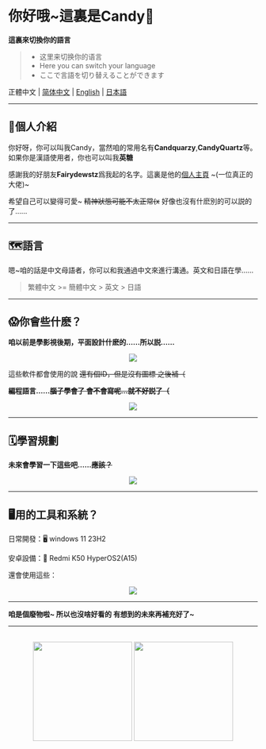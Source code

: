 # 你好哦~這裏是Candy🍥

**這裏來切換你的語言**

> - 这里来切换你的语言
> - Here you can switch your language
> - ここで言語を切り替えることができます

正體中文 | [简体中文](./README_ZH.md) | [English](./README_EN.md) | [日本語](./README_JP.md) 

------

## 🍭個人介紹

你好呀，你可以叫我Candy，當然咱的常用名有**Candquarzy**,**CandyQuartz**等。如果你是漢語使用者，你也可以叫我**英糖**

感謝我的好朋友**Fairydewstz**爲我起的名字。這裏是他的[個人主頁](https://github.com/Lintha437) ~(一位真正的大佬)~

希望自己可以變得可愛~ ~~精神狀態可能不太正常(x~~ 好像也沒有什麽別的可以説的了……

------

## 🗺️語言

嗯~咱的話是中文母語者，你可以和我通過中文來進行溝通。英文和日語在學……

> 繁體中文 >= 簡體中文 > 英文 > 日語

-----
## 😱你會些什麽？

**咱以前是學影視後期，平面設計什麽的……所以説……**

<p align="center">
  <a href="https://skillicons.dev">
    <img src="https://skillicons.dev/icons?i=ps,pr,ae,au,ai" />
  </a>
</p>

這些軟件都會使用的說 ~~還有個ID，但是沒有圖標 之後補（~~



**編程語言……~~腦子學會了 會不會寫呢…就不好説了（~~**
<p align="center">
  <a href="https://skillicons.dev">
    <img src="https://skillicons.dev/icons?i=c,cpp,html,css,js,ts,java,kotlin" />
  </a>
</p>

-----

## 🗓學習規劃

**未來會學習一下這些吧……~~應該？~~**
<p align="center">
  <a href="https://skillicons.dev">
    <img src="https://skillicons.dev/icons?i=python,rust,go" />
  </a>
</p>

-----

## 🖥用的工具和系統？

日常開發：🖥 windows 11 23H2

安卓設備：📱 Redmi K50 HyperOS2(A15)

還會使用這些：
<p align="center">
  <a href="https://skillicons.dev">
    <img src="https://skillicons.dev/icons?i=visualstudio,vscode,linux,docker,idea,androidstudio" />
  </a>
</p>

------

**咱是個廢物啦~ 所以也沒啥好看的 有想到的未來再補充好了~**

------

<br>

<div align="center">
  <img src="https://github-readme-stats.vercel.app/api?username=Candquarzy&show_icons=true&theme=omni" height="200px">
  <img src="https://github-readme-stats.vercel.app/api/top-langs/?username=Candquarzy&layout=donut&theme=omni" height="200px">
</div>
